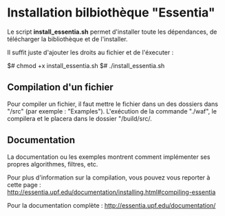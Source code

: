 # Installation bilbiothèque "Essentia"

Le script **install_essentia.sh** permet d'installer toute les dépendances, de télécharger la bibliothèque et de l'installer.

Il suffit juste d'ajouter les droits au fichier et de l'éxecuter :

$# chmod +x install_essentia.sh
$# ./install_essentia.sh

## Compilation d'un fichier

Pour compiler un fichier, il faut mettre le fichier dans un des dossiers dans "/src" (par exemple : "Examples").
L'exécution de la commande "./waf", le compilera et le placera dans le dossier "<racine>/build/src/<dossier contenant le fichier>.

## Documentation

La documentation ou les exemples montrent comment implémenter ses propres algorithmes, filtres, etc.

Pour plus d'information sur la compilation, vous pouvez vous reporter à cette page : http://essentia.upf.edu/documentation/installing.html#compiling-essentia

Pour la documentation complète : http://essentia.upf.edu/documentation/
